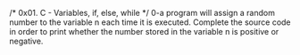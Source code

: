 /* 0x01. C - Variables, if, else, while */
0-a program will assign a random number to the variable n each time it is executed. Complete the source code in order to print whether the number stored in the variable n is positive or negative.
